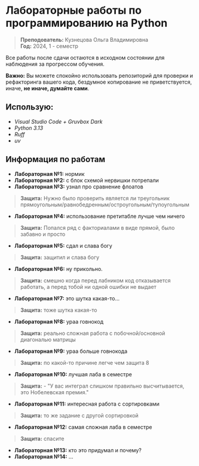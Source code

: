 # Лабораторные работы по программированию на Python

> **Преподователь:** Кузнецова Ольга Владимировна  
> **Год:** 2024, 1 - семестр

Все работы после сдачи остаются в исходном состоянии для наблюдения за прогрессом обучения.  

**Важно:** Вы можете спокойно использовать репозиторий для проверки и рефакторинга вашего кода, бездумное копирование не приветствуется, иначе, **не иначе, думайте сами**.

## Использую:
- *Visual Studio Code + Gruvbox Dark*
- *Python 3.13*
- *Ruff*
- *uv*


## Информация по работам
- **Лабораторная №1:** нормик
- **Лабораторная №2:** с блок схемой нервишки потрепали
- **Лабораторная №3:** узнал про сравнение флоатов
> **Защита:** Нужно было проверить является ли треугольник прямоугольным/равнобедренным/остроугольным/тупоугольным
- **Лабораторная №4:** использование претитабле лучше чем ничего 
> **Защита:** Попался ряд с факториалами в виде прямой, было забавно и просто
- **Лабораторная №5:** сдал и слава богу 
> **Защита:** защитил и слава богу 
- **Лабораторная №6:** ну прикольно.
> **Защита:** смешно когда перед лабником код отказывается работать, а перед тобой ни одной ошибки не выдает 
- **Лабораторная №7:** это шутка какая-то...
> **Защита:** тоже шутка какая-то 
- **Лабораторная №8:** ураа говнокод
> **Защита:** реально сложная работа с побочной/основной диагональю матрицы
- **Лабораторная №9:** ураа больше говнокода
> **Защита:** по какой-то причине легче чем защита 8
- **Лабораторная №10:** лучшая лаба в семестре
> **Защита:** - "У вас интеграл слишком правильно высчитывается, это Нобелевская премия."
- **Лабораторная №11:** интересная работа с сортировками
> **Защита:** то же задание с другой сортировкой
- **Лабораторная №12:** самая сложная лаба в семестре
> **Защита:** спасите
- **Лабораторная №13:** кто это придумал и почему?
- **Лабораторная №14:** ...